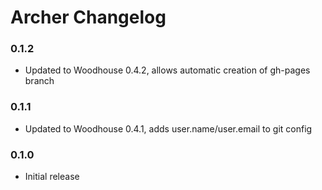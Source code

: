 # Archer Changelog

### 0.1.2

* Updated to Woodhouse 0.4.2, allows automatic creation of gh-pages branch

### 0.1.1

* Updated to Woodhouse 0.4.1, adds user.name/user.email to git config

### 0.1.0

* Initial release
